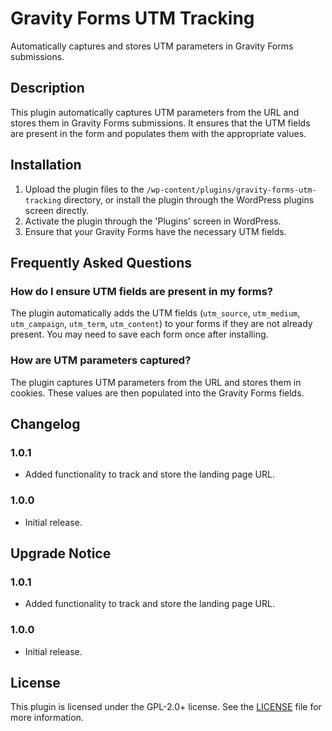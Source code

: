 # Gravity Forms UTM Tracking

Automatically captures and stores UTM parameters in Gravity Forms submissions.

## Description

This plugin automatically captures UTM parameters from the URL and stores them in Gravity Forms submissions. It ensures that the UTM fields are present in the form and populates them with the appropriate values.

## Installation

1. Upload the plugin files to the `/wp-content/plugins/gravity-forms-utm-tracking` directory, or install the plugin through the WordPress plugins screen directly.
2. Activate the plugin through the 'Plugins' screen in WordPress.
3. Ensure that your Gravity Forms have the necessary UTM fields.

## Frequently Asked Questions

### How do I ensure UTM fields are present in my forms?

The plugin automatically adds the UTM fields (`utm_source`, `utm_medium`, `utm_campaign`, `utm_term`, `utm_content`) to your forms if they are not already present. You may need to save each form once after installing.

### How are UTM parameters captured?

The plugin captures UTM parameters from the URL and stores them in cookies. These values are then populated into the Gravity Forms fields.

## Changelog

### 1.0.1
- Added functionality to track and store the landing page URL.

### 1.0.0
- Initial release.

## Upgrade Notice

### 1.0.1
- Added functionality to track and store the landing page URL.

### 1.0.0
- Initial release.

## License

This plugin is licensed under the GPL-2.0+ license. See the [LICENSE](http://www.gnu.org/licenses/gpl-2.0.txt) file for more information.
